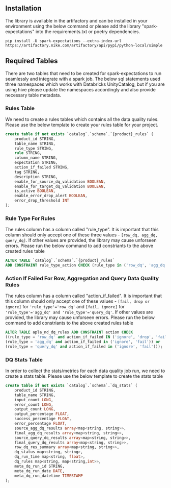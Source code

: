 ## Installation
The library is available in the artifactory and can be installed in your environment using the below command or 
please add the library "spark-expectations" into the requirements.txt or poetry dependencies.

```shell
pip install -U spark-expectations --extra-index-url https://artifactory.nike.com/artifactory/api/pypi/python-local/simple
```

## Required Tables

There are two tables that need to be created for spark-expectations to run seamlessly and integrate with a spark job.
The below sql statements used three namespaces which works with Databricks UnityCatalog, but if you are using hive
please update the namespaces accordingly and also provide necessary table metadata.


### Rules Table

We need to create a rules tables which contains all the data quality rules. Please use the below template to create
your rules table for your project.

```sql
create table if not exists `catalog`.`schema`.`{product}_rules` (
    product_id STRING,
    table_name STRING,
    rule_type STRING,
    rule STRING,
    column_name STRING,
    expectation STRING,
    action_if_failed STRING,
    tag STRING,
    description STRING,
    enable_for_source_dq_validation BOOLEAN, 
    enable_for_target_dq_validation BOOLEAN,
    is_active BOOLEAN,
    enable_error_drop_alert BOOLEAN,
    error_drop_threshold INT
);
```

### Rule Type For Rules

The rules column has a column called "rule_type". It is important that this column should only accept one of 
these three values - `[row_dq, agg_dq, query_dq]`. If other values are provided, the library may cause unforseen errors.
Please run the below command to add constriants to the above created rules table

```sql
ALTER TABLE `catalog`.`schema`.`{product}_rules` 
ADD CONSTRAINT rule_type_action CHECK (rule_type in ('row_dq', 'agg_dq', 'query_dq'));
```

### Action If Failed For Row, Aggregation and Query Data Quality Rules

The rules column has a column called "action_if_failed". It is important that this column should only accept one of 
these values - `[fail, drop or ignore]` for `'rule_type'='row_dq'` and `[fail, ignore]` for `'rule_type'='agg_dq' and 'rule_type'='query_dq'`. 
If other values are provided, the library may cause unforseen errors.
Please run the below command to add constriants to the above created rules table

```sql
ALTER TABLE apla_nd_dq_rules ADD CONSTRAINT action CHECK 
((rule_type = 'row_dq' and action_if_failed IN ('ignore', 'drop', 'fail')) or 
(rule_type = 'agg_dq' and action_if_failed in ('ignore', 'fail')) or 
(rule_type = 'query_dq' and action_if_failed in ('ignore', 'fail')));
```

### DQ Stats Table

In order to collect the stats/metrics for each data quality job run, we need to create a stats table. Please use the 
below template to create the stats table

```sql
create table if not exists `catalog`.`schema`.`dq_stats` (
    product_id STRING,
    table_name STRING,
    input_count LONG,
    error_count LONG,
    output_count LONG,
    output_percentage FLOAT,
    success_percentage FLOAT,
    error_percentage FLOAT,
    source_agg_dq_results array<map<string, string>>,
    final_agg_dq_results array<map<string, string>>,
    source_query_dq_results array<map<string, string>>,
    final_query_dq_results array<map<string, string>>,
    row_dq_res_summary array<map<string, string>>,
    dq_status map<string, string>,
    dq_run_time map<string, float>,
    dq_rules map<string, map<string,int>>,
    meta_dq_run_id STRING,
    meta_dq_run_date DATE,
    meta_dq_run_datetime TIMESTAMP
);
```

